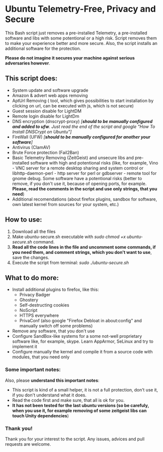 # Ubuntu Telemetry-Free, Privacy and Secure
This Bash script just removes a pre-installed Telemetry, a pre-installed software and libs with some potentional or a high risk. Script removes them to make your experience better and more secure. Also, the script installs an additional software for the protection.

**Please do not imagine it secures your machine against serious 
adversaries however**.

## This script does:
* System update and software upgrade
* Amazon & advert web apps removing
* AptUrl Removing ( tool, which gives possibilities to start installation by clicking on url, can be executed with js, which is not secure)
* Guest session disable for LightDM
* Remote login disable for LightDm
* DNS encryption (dnscrypt-proxy) *[**should to be manually configured and added to ufw**. Just read the end of the script and google "How To Install DNSCrypt on Ubuntu"]*
* FireWall (UFW) *[**should to be manually configured for another your software**]*
* Antivirus (ClamAV)
* Brute Force protection (Fail2Ban)
* Basic Telemetry Removing (ZeitGeist) and unsecure libs and pre-installed software with high and potentional risks (like, for example, Vino - VNC server for a remote desktop sharing and system control or libhttp-daemon-perl - http server for perl or gdbserver - remote tool for gnome debug. Some software have a potentional risks (better to remove, if you don't use it, because of opening ports, for example. **Please, read the comments in the script and use only strings, that you need**)
* Additional recomendations (about firefox plugins, sandbox for software, own latest kernel from sources for your system, etc.)

## How to use:
1. Download all the files
2. Make ubuntu-secure.sh executable with *sudo chmod +x ubuntu-secure.sh* command.
3. **Read all the code lines in the file and uncomment some commands, if you need them, and comment strings, which you don't want to use**, save the changes.
4. Execute the script from terminal: *sudo ./ubuntu-secure.sh*

## What to do more:
* Install additional plugins to firefox, like this:
    - Privacy Badger
    - Ghostery
    - Self-destructing cookies
    - NoScript
    - HTTPS everywhere
    - PrivaConf (also google "Firefox Debloat in about:config" and manually switch off some problems)
* Remove any software, that you don't use
* Configure SandBox-like systems for a some not-well proprietary software like, for example, skype. Learn AppArmor, SeLinux and try to implement it
* Configure manually the kernel and compile it from a source code with modules, that you need only

### Some important notes:
Also, please **understand this important notes**:
* This script is kind of a small helper, it is not a full protection, don't use it, if you don't understand what it does.
* Read the code first and make sure, that all is ok for you. 
* **It has not been tested for the last ubuntu versions (so be carefuly, when you use it, for example removing of some zeitgeist libs can touch Unity dependencies**)

### Thank you!

Thank you for your interest to the script. Any issues, advices and pull requests are welcome.
